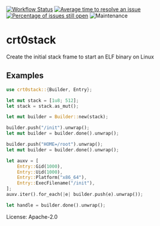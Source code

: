 [![Workflow Status](https://github.com/enarx/crt0stack/workflows/test/badge.svg)](https://github.com/enarx/crt0stack/actions?query=workflow%3A%22test%22)
[![Average time to resolve an issue](https://isitmaintained.com/badge/resolution/enarx/crt0stack.svg)](https://isitmaintained.com/project/enarx/crt0stack "Average time to resolve an issue")
[![Percentage of issues still open](https://isitmaintained.com/badge/open/enarx/crt0stack.svg)](https://isitmaintained.com/project/enarx/crt0stack "Percentage of issues still open")
![Maintenance](https://img.shields.io/badge/maintenance-activly--developed-brightgreen.svg)

# crt0stack

Create the initial stack frame to start an ELF binary on Linux

## Examples

```rust
use crt0stack::{Builder, Entry};

let mut stack = [1u8; 512];
let stack = stack.as_mut();

let mut builder = Builder::new(stack);

builder.push("/init").unwrap();
let mut builder = builder.done().unwrap();

builder.push("HOME=/root").unwrap();
let mut builder = builder.done().unwrap();

let auxv = [
    Entry::Gid(1000),
    Entry::Uid(1000),
    Entry::Platform("x86_64"),
    Entry::ExecFilename("/init"),
];
auxv.iter().for_each(|e| builder.push(e).unwrap());

let handle = builder.done().unwrap();
```

License: Apache-2.0
